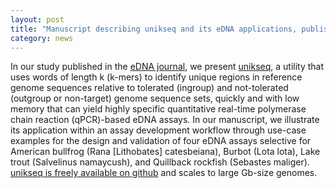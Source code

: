```yaml
---  
layout: post  
title: "Manuscript describing unikseq and its eDNA applications, published"  
category: news  
---  
```


In our study published in the [eDNA journal](https://doi.org/10.1002/edn3.438), we present [unikseq](https://github.com/bcgsc/unikseq), a utility that uses words of length k (k-mers) to identify unique regions in reference genome sequences relative to tolerated (ingroup) and not-tolerated (outgroup or non-target) genome sequence sets, quickly and with low memory that can yield highly specific quantitative real-time polymerase chain reaction (qPCR)-based eDNA assays. In our manuscript, we illustrate its application within an assay development workflow through use-case examples for the design and validation of four eDNA assays selective for American bullfrog (Rana [Lithobates] catesbeiana), Burbot (Lota lota), Lake trout (Salvelinus namaycush), and Quillback rockfish (Sebastes maliger). [unikseq is freely available on github](https://github.com/bcgsc/unikseq) and scales to large Gb-size genomes.
